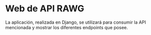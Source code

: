 <h1>Web de API RAWG</h1>
<p> La aplicación, realizada en Django, se utilizará para consumir la API mencionada y mostrar los diferentes endpoints que posee.
</p>